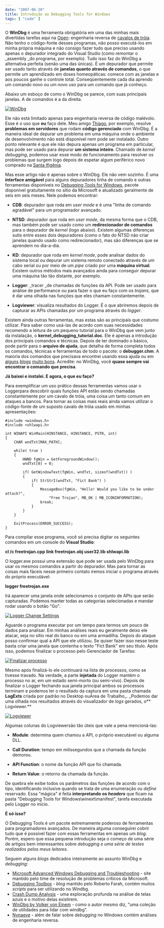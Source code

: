 ```yaml
---
date: "2007-06-20"
title: Introdução ao Debugging Tools for Windows
tags: [ "code" ]
---
```

O **WinDbg** é uma ferramenta obrigatória em uma das minhas mais divertidas tarefas aqui na [Open](http://www.opencs.com.br): engenharia reversa de [cavalos de tróia](http://pt.wikipedia.org/wiki/Trojan). Não tenho o código-fonte desses programas, não posso executá-los em minha própria máquina e não consigo fazer tudo que preciso usando apenas o depurador integrado do Visual Studio (como remontar o _assembly _do programa, por exemplo). Tudo isso faz do WinDbg a alternativa perfeita (senão uma das únicas). É um depurador que permite ser usado tanto através de **janelas **quanto através de** comandos**, o que permite um aprendizado em doses homeopáticas: comece com as janelas e aos poucos ganhe o controle total. Conseqüentemente cada dia aprendo um comando novo ou um novo uso para um comando que já conheço.

Abaixo um esboço de como o WinDbg se parece, com suas principais janelas. A de comandos é a da direita.

[![WinDbg](/images/dbjYe1n.png)](/images/dbjYe1n.png)

Ele não está limitado apenas para engenharia reversa de código malévolo. Esse é o uso que **eu** faço dele. Meu amigo [Thiago](http://codebehind.wordpress.com/), por exemplo, resolve **problemas em servidores** que rodam **código gerenciado** com WinDbg. É a maneira ideal de depurar um problema em uma máquina onde o ambiente de desenvolvimento não está disponível nem pode ser instalado. Outro ponto relevante é que ele não depura apenas um programa em particular, mas pode ser usado para depurar **um sistema inteiro**. Chamado de _kernel debugging_, podemos usar esse modo de funcionamento para resolver os problemas que surgem logo depois de espetar algum periférico novo comprado na [Santa Ifigênia](http://www.portaldasantaifigenia.com.br/).

Mas esse artigo não é apenas sobre o WinDbg. Ele não vem sozinho. É uma **interface amigável** para alguns depuradores linha de comando e outras ferramentas disponíveis no [Debugging Tools for Windows](http://www.microsoft.com/whdc/devtools/debugging/default.mspx), pacote disponível gratuitamente no sítio da Microsoft e atualizado geralmente de seis em seis meses. Nele podemos encontrar:

    
  * **CDB**: depurador que roda em _user mode_ e é uma "linha de comando agradável" para um programador avançado.

    
  * **NTSD**: depurador que roda em _user mode_, da mesma forma que o CDB, mas também pode ser usado como um **redirecionador de comandos** para o depurador de _kernel_ (logo abaixo). Existem algumas diferenças sutis entre esses dois depuradores (como o fato do NTSD não criar janelas quando usado como redirecionador), mas são diferenças que se aprendem no dia-a-dia.

    
  * **KD**: depurador que roda em _kernel mode_, pode analisar dados do sistema local ou depurar um sistema remoto conectado através de um cabo serial ou por meio de um _pipe_ criado por uma **máquina virtual**. Existem outros métodos mais avançados ainda para conseguir depurar uma máquina tão tão distante, por exemplo.

    
  * **Logger**: _tracer _de chamadas de funções da API. Pode ser usado para análise de performance ou para fazer o que eu faço com os _trojans_, que é dar uma olhada nas funções que eles chamam constantemente.

    
  * **Logviewer**: visualiza resultados do Logger. É o que abriremos depois de capturar as APIs chamadas por um programa através do _logger_.

Existem ainda outras ferramentas, mas estas são as principais que costumo utilizar. Para saber como usá-las de acordo com suas necessidades recomendo a leitura de um pequeno tutorial para o WinDbg que vem junto da instalação, o **kernel_debugging_tutorial.doc**. Ele é apenas a introdução dos principais comandos e técnicas. Depois de ter dominado o básico, pode partir para o **arquivo de ajuda**, que detalha de forma completa todos os comandos, técnicas e ferramentas de todo o pacote: o **debugger.chm**. A maioria dos comandos que precisava encontrei usando essa ajuda ou em [alguns](http://www.dumpanalysis.org/blog/) [_blogs_](http://blogs.msdn.com/debuggingtoolbox/default.aspx) [muito bons](http://voneinem-windbg.blogspot.com/). Acredite: no WinDbg, você **quase sempre vai encontrar o comando que precisa**.

**Já baixei e instalei. E agora, o que eu faço?**

Para exemplificar um uso prático dessas ferramentas vamos usar o Loggerpara descobrir quais funções API estão sendo chamadas constantemente por um cavalo de tróia, uma coisa um tanto comum em ataques a bancos. Para tornar as coisas mais reais ainda vamos utilizar o código-fonte de um suposto cavalo de tróia usado em minhas apresentações:

```
#include <windows.h>
#include <shlwapi.h>

int WINAPI WinMain(HINSTANCE, HINSTANCE, PSTR, int)
{
	CHAR wndTxt[MAX_PATH];

	while( true )
	{
		HWND fgWin = GetForegroundWindow();
		wndTxt[0] = 0;

		if( GetWindowText(fgWin, wndTxt, sizeof(wndTxt)) )
		{
			if( StrStrI(wndTxt, "Fict Bank") )
			{
				MessageBox(fgWin, "Hello! Would you like to be under attack?",
					"Free Trojan", MB_OK | MB_ICONINFORMATION);
				break;
			}
		}
	}

	ExitProcess(ERROR_SUCCESS);
} 

```

Para compilar esse programa, você só precisa digitar os seguintes comandos em um console do **Visual Studio**:

**cl /c freetrojan.cpp**
**link freetrojan.obj user32.lib shlwapi.lib**

O logger.exe possui uma extensão que pode ser usada pelo WinDbg para usar os mesmos comandos a partir do depurador. Mas para tornar as coisas mais fáceis nesse primeiro contato iremos iniciar o programa através do próprio executável:

**logger freetrojan.exe**

Irá aparecer uma janela onde selecionamos o conjunto de APIs que serão capturadas. Podemos manter todas as categorias selecionadas e mandar rodar usando o botão "Go".

[![Logger Change Settings](/images/a45Muxa.png)](/images/a45Muxa.png)

Aguarde o programa executar por um tempo para termos um pouco de dados para analisar. Em minhas análises reais eu geralmente deixo ele atacar, seja no sítio real do banco ou em uma armadilha. Depois do ataque posso confirmar qual a API que ele utilizou. Se quiser fazer isso nesse teste basta criar uma janela que contenha o texto "Fict Bank" em seu título. Após isso, podemos finalizar o processo pelo Gerenciador de Tarefas:

[![Finalizar processo](/images/BKRqLhB.png)](/images/BKRqLhB.png)

Mesmo após finalizá-lo ele continuará na lista de processos, como se tivesse travado. Na verdade, a parte **injetada** do Logger mantém o processo no ar, em um estado semi-morto (ou semi-vivo). Depois de finalizar o Logger fechando sua janela principal ambos os processos terminam e podemos ler o resultado da captura em uma pasta chamada **LogExts** criada por padrão no Desktop ouÁrea de Trabalho_. _Podemos dar uma olhada nos resultados através do visualizador de _logs_ gerados, o** Logviewer.**

[![Logviewer](/images/IFDBbao.png)](/images/IFDBbao.png)

Algumas colunas do Logviewersão tão úteis que vale a pena mencioná-las:

    
  * **Module**: determina quem chamou a API, o próprio executável ou alguma DLL.

    
  * **Call Duration**: tempo em milissegundos que a chamada da função demorou.

    
  * **API Function**: o nome da função API que foi chamada.

    
  * **Return Value**: o retorno da chamada da função.

De quebra ele exibe todos os parâmetros das funções de acordo com o tipo, identificando inclusive quando se trata de uma enumeração ou _define_ reservado. Essa "mágica" é feita **interpretando os _headers_** que ficam na pasta "Debugging Tools for Windows\winext\manifest", tarefa executada pelo Logger no início.

**É só isso?**

O Debugging Tools é um pacote extremamente poderoso de ferramentas para programadores avançados. De maneira alguma conseguirei cobrir tudo que é possível fazer com essas ferramentas em apenas um _blog_. Porém, espero que essa pequena introdução seja o começo de uma série de artigos bem interessantes sobre _debugging _e uma série de testes realizados pelos meus leitores_._

Seguem alguns _blogs_ dedicados inteiramente ao assunto WinDbg e _debugging:_

    
  * [Microsoft Advanced Windows Debugging and Troubleshooting](http://blogs.msdn.com/ntdebugging/default.aspx) - site mantido pelo time de resolução de problemas críticos da Microsoft.
  * [Debugging Toolbox](http://blogs.msdn.com/debuggingtoolbox/default.aspx) - _blog_ mantido pelo Roberto Farah, contém muitos _scripts_ para ser utilizando no Windbg.
  * [Crash Dump Analysis](http://www.dumpanalysis.org/blog/) - uma exploração profunda na análise de telas azuis e o motivo delas existirem.
  * [WinDbg by Volker von Einem](http://voneinem-windbg.blogspot.com/) - como o autor mesmo diz, "uma coleção de utilidades para lidar com windbg".
  * [Nynaeve](http://www.nynaeve.net/) - além de falar sobre _debugging_ no Windows contém análises de engenharia reversa.
